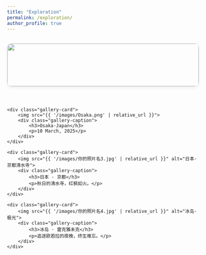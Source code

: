 ```yaml
---
title: "Exploration"
permalink: /exploration/
author_profile: true
---
```


<style>
    .gallery-grid {
        display: grid;
        /* 1. 改为单列布局 */
        grid-template-columns: 1fr; 
        /* 适当增大了图片间的垂直间距 */
        gap: 2.5rem; 
        padding: 1rem 0;
        /* 为了在大屏幕上显示效果更好，设定一个最大宽度并居中 */
        max-width: 800px;
        margin: 0 auto;
    }
    .gallery-card {
        border: 1px solid #e0e0e0;
        border-radius: 12px;
        overflow: hidden;
        box-shadow: 0 4px 8px rgba(0,0,0,0.05);
        transition: transform 0.3s ease, box-shadow 0.3s ease;
    }
    .gallery-card:hover {
        transform: translateY(-5px);
        box-shadow: 0 8px 16px rgba(0,0,0,0.1);
    }
    .gallery-card img {
        width: 100%;
        /* 2. 移除了固定的 height: 220px; 让图片高度自适应 */
        object-fit: cover;
        display: block;
    }
    .gallery-caption {
        padding: 1rem;
        text-align: center;
        font-size: 0.9em;
        color: #555;
    }
    .gallery-caption h3 {
        margin: 0 0 0.5rem 0;
        font-size: 1.2em;
        color: #333;
    }
</style>

<div class="gallery-grid">
    <div class="gallery-card">
        <img src="{{ '/images/Wakayama.png' | relative_url }}">
        <div class="gallery-caption">
            <h3>Wakayama·Japan</h3>
            <p>11 March, 2025</p>
        </div>
    </div>

    <div class="gallery-card">
        <img src="{{ '/images/Osaka.png' | relative_url }}">
        <div class="gallery-caption">
            <h3>Osaka·Japan</h3>
            <p>10 March, 2025</p>
        </div>
    </div>

    <div class="gallery-card">
        <img src="{{ '/images/你的照片名3.jpg' | relative_url }}" alt="日本·京都清水寺">
        <div class="gallery-caption">
            <h3>日本 · 京都</h3>
            <p>秋日的清水寺，红枫如火。</p>
        </div>
    </div>

    <div class="gallery-card">
        <img src="{{ '/images/你的照片名4.jpg' | relative_url }}" alt="冰岛·极光">
        <div class="gallery-caption">
            <h3>冰岛 · 雷克雅未克</h3>
            <p>追逐欧若拉的夜晚，终生难忘。</p>
        </div>
    </div>
</div>
